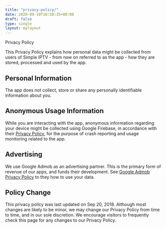 ```yaml
---
title: "privacy-policy/"
date: 2020-09-10T18:50:35+08:00
draft: false
type: single
layout: mylayout
---
```


Privacy Policy

This Privacy Policy explains how personal data might be collected from users of Simple IPTV - from now on referred to as the app - how they are stored, processed and used by the app.

## Personal Information

The app does not collect, store or share any personally identifiable information about you.

## Anonymous Usage Information

While you are interacting with the app, anonymous information regarding your device might be collected using Google Firebase, in accordance with their [Privacy Policy](https://policies.google.com/privacy), for the purpose of crash reporting and usage monitoring related to the app.

## Advertising

We use Google Admob as an advertising partner. This is the primary form of revenue of our apps, and funds their development. See [Google Admob Privacy Policy](https://policies.google.com/privacy) to they how to use your data.

## Policy Change

This privacy policy was last updated on Sep 20, 2018. Although most changes are likely to be minor, we may change our Privacy Policy from time to time, and in our sole discretion. We encourage visitors to frequently check this page for any changes to our Privacy Policy.